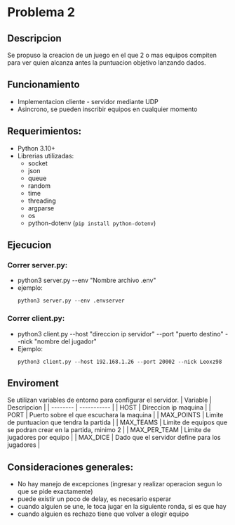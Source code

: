 # Problema 2

## Descripcion
Se propuso la creacion de un juego en el que 2 o mas equipos compiten para ver quien alcanza antes la puntuacion objetivo lanzando dados.

## Funcionamiento
* Implementacion cliente - servidor mediante UDP
* Asincrono, se pueden inscribir equipos en cualquier momento

## Requerimientos:
* Python 3.10+
* Librerias utilizadas:
    * socket
    * json
    * queue
    * random
    * time
    * threading
    * argparse
    * os
    * python-dotenv (``pip install python-dotenv``)

## Ejecucion
### Correr server.py:
* python3 server.py --env "Nombre archivo .env"
* ejemplo:
    ```CMD
    python3 server.py --env .envserver
    ``` 

### Correr client.py:
* python3 client.py --host "direccion ip servidor" --port "puerto destino" --nick "nombre del jugador"
* Ejemplo:
    ```CMD
    python3 client.py --host 192.168.1.26 --port 20002 --nick Leoxz98
    ```

## Enviroment
Se utilizan variables de entorno para configurar el servidor.
| Variable | Descripcion |
| -------- | ----------- |
| HOST | Direccion ip maquina |
| PORT | Puerto sobre el que escuchara la maquina |
| MAX_POINTS | Limite de puntuacion que tendra la partida |
| MAX_TEAMS | Limite de equipos que se podran crear en la partida, minimo 2 |
| MAX_PER_TEAM | Limite de jugadores por equipo |
| MAX_DICE | Dado que el servidor define para los jugadores |

## Consideraciones generales:
* No hay manejo de excepciones (ingresar y realizar operacion segun lo que se pide exactamente)
* puede existir un poco de delay, es necesario esperar
* cuando alguien se une, le toca jugar en la siguiente ronda, si es que hay
* cuando alguien es rechazo tiene que volver a elegir equipo
